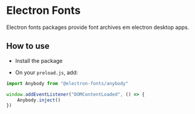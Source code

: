# Electron Fonts

Electron fonts packages provide font archives em electron desktop apps.

## How to use

* Install the package

* On your `preload.js`, add:

```ts
import Anybody from "@electron-fonts/anybody"

window.addEventListener("DOMContentLoaded", () => {
    Anybody.inject()
})
```